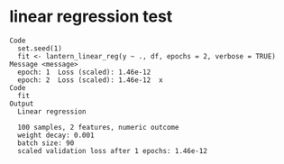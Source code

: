 # linear regression test

    Code
      set.seed(1)
      fit <- lantern_linear_reg(y ~ ., df, epochs = 2, verbose = TRUE)
    Message <message>
      epoch: 1 	Loss (scaled): 1.46e-12 
      epoch: 2 	Loss (scaled): 1.46e-12  x 
    Code
      fit
    Output
      Linear regression
      
      100 samples, 2 features, numeric outcome 
      weight decay: 0.001 
      batch size: 90 
      scaled validation loss after 1 epochs: 1.46e-12 

